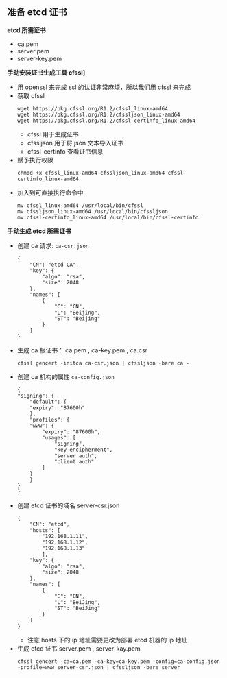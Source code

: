 ## 准备 etcd 证书

__etcd 所需证书__
- ca.pem
- server.pem
- server-key.pem

__手动安装证书生成工具 cfssl]__
* 用 openssl 来完成 ssl 的认证非常麻烦，所以我们用 cfssl 来完成
* 获取 cfssl
    ```
    wget https://pkg.cfssl.org/R1.2/cfssl_linux-amd64
    wget https://pkg.cfssl.org/R1.2/cfssljson_linux-amd64
    wget https://pkg.cfssl.org/R1.2/cfssl-certinfo_linux-amd64
    ```
    - cfssl 用于生成证书
    - cfssljson 用于将 json 文本导入证书
    - cfssl-certinfo 查看证书信息
* 赋予执行权限
    ```
    chmod +x cfssl_linux-amd64 cfssljson_linux-amd64 cfssl-certinfo_linux-amd64
    ```
* 加入到可直接执行命令中
    ```
    mv cfssl_linux-amd64 /usr/local/bin/cfssl
    mv cfssljson_linux-amd64 /usr/local/bin/cfssljson
    mv cfssl-certinfo_linux-amd64 /usr/local/bin/cfssl-certinfo
    ```

__手动生成 etcd 所需证书__ 
- 创建 ca 请求: `ca-csr.json`
    ```
    {
        "CN": "etcd CA",
        "key": {
            "algo": "rsa",
            "size": 2048
        },
        "names": [
            {
                "C": "CN",
                "L": "Beijing",
                "ST": "Beijing"
            }
        ]
    }
    ```
- 生成 ca 根证书： ca.pem , ca-key.pem , ca.csr
    ```
    cfssl gencert -initca ca-csr.json | cfssljson -bare ca -
    ```
- 创建 ca 机构的属性 `ca-config.json`
    ```
    {
    "signing": {
        "default": {
        "expiry": "87600h"
        },
        "profiles": {
        "www": {
            "expiry": "87600h",
            "usages": [
                "signing",
                "key encipherment",
                "server auth",
                "client auth"
            ]
        }
        }
    }
    }
    ```
- 创建 etcd 证书的域名 server-csr.json
    ```
    {
        "CN": "etcd",
        "hosts": [
            "192.168.1.11",
            "192.168.1.12",
            "192.168.1.13"
            ],
        "key": {
            "algo": "rsa",
            "size": 2048
        },
        "names": [
            {
                "C": "CN",
                "L": "BeiJing",
                "ST": "BeiJing"
            }
        ]
    }
    ```
    - 注意 hosts 下的 ip 地址需要更改为部署 etcd 机器的 ip 地址
- 生成 etcd 证书 server.pem , server-kay.pem
    ```
    cfssl gencert -ca=ca.pem -ca-key=ca-key.pem -config=ca-config.json -profile=www server-csr.json | cfssljson -bare server
    ```
